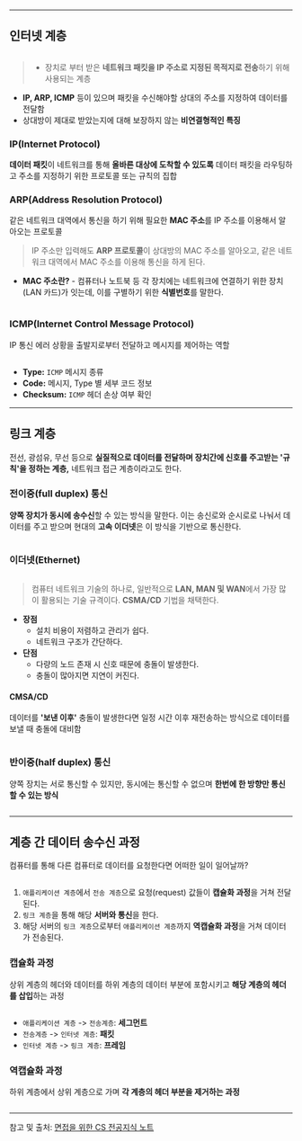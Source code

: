 <p><img alt="" src="https://velog.velcdn.com/images/gmltn9233/post/db937019-7d91-4319-91c6-02bb579933fe/image.png" /></p>
<hr />
<h2 id="인터넷-계층">인터넷 계층</h2>
<p><img alt="" src="https://velog.velcdn.com/images/gmltn9233/post/3d700909-b4e5-4903-bc2a-d3f2034339a9/image.png" /></p>
<blockquote>
<ul>
<li>장치로 부터 받은 <strong>네트워크 패킷을 IP 주소로 지정된 목적지로 전송</strong>하기 위해 사용되는 계층</li>
</ul>
</blockquote>
<ul>
<li><strong>IP, ARP, ICMP</strong> 등이 있으며 패킷을 수신해야할 상대의 주소를 지정하여 데이터를 전달함</li>
<li>상대방이 제대로 받았는지에 대해 보장하지 않는 <strong>비연결형적인 특징</strong></li>
</ul>
<h3 id="ipinternet-protocol">IP(Internet Protocol)</h3>
<p><strong>데이터 패킷</strong>이 네트워크를 통해 <strong>올바른 대상에 도착할 수 있도록</strong> 데이터 패킷을 라우팅하고 주소를 지정하기 위한 프로토콜 또는 규칙의 집합</p>
<h3 id="arpaddress-resolution-protocol">ARP(Address Resolution Protocol)</h3>
<p>같은 네트워크 대역에서 통신을 하기 위해 필요한 <strong>MAC 주소</strong>를 IP 주소를 이용해서 알아오는 프로토콜</p>
<blockquote>
<p>IP 주소만 입력해도 <strong>ARP 프로토콜</strong>이 상대방의 MAC 주소를 알아오고, 같은 네트워크 대역에서 MAC 주소를 이용해 통신을 하게 된다.</p>
</blockquote>
<ul>
<li><strong>MAC 주소란?</strong> - 컴퓨터나 노트북 등 각 장치에는 네트워크에 연결하기 위한 장치(LAN 카드)가 잇는데, 이를 구별하기 위한 <strong>식별번호</strong>를 말한다.</li>
</ul>
<p><img alt="" src="https://velog.velcdn.com/images/gmltn9233/post/327d1f01-f87f-4e13-96d7-852af5be2d6c/image.png" /></p>
<h3 id="icmpinternet-control-message-protocol">ICMP(Internet Control Message Protocol)</h3>
<p>IP 통신 에러 상황을 출발지로부터 전달하고 메시지를 제어하는 역할</p>
<p><img alt="" src="https://velog.velcdn.com/images/gmltn9233/post/8cba6be4-8a21-4422-9ac1-9d2124139842/image.png" /></p>
<ul>
<li><strong>Type:</strong> <code>ICMP</code> 메시지 종류</li>
<li><strong>Code:</strong> 메시지, Type 별 세부 코드 정보</li>
<li><strong>Checksum:</strong> <code>ICMP</code> 헤더 손상 여부 확인</li>
</ul>
<hr />
<h2 id="링크-계층">링크 계층</h2>
<p>전선, 광섬유, 무선 등으로 <strong>실질적으로 데이터를 전달하며 장치간에 신호를 주고받는 '규칙'을 정하는 계층,</strong> 네트워크 접근 계층이라고도 한다.</p>
<h3 id="전이중full-duplex-통신">전이중(full duplex) 통신</h3>
<p><strong>양쪽 장치가 동시에 송수신</strong>할 수 있는 방식을 말한다. 이는 송신로와 순시로로 나눠서 데이터를 주고 받으며 현대의 <strong>고속 이더넷</strong>은 이 방식을 기반으로 통신한다.</p>
<p><img alt="" src="https://velog.velcdn.com/images/gmltn9233/post/1e727435-1dc4-433f-a963-578e10e76fc2/image.png" /></p>
<h3 id="이더넷ethernet">이더넷(Ethernet)</h3>
<p><img alt="" src="https://velog.velcdn.com/images/gmltn9233/post/bf92a580-6a62-450a-a20f-564ac9815344/image.png" /></p>
<blockquote>
<p>컴퓨터 네트워크 기술의 하나로, 일반적으로 <strong>LAN, MAN 및 WAN</strong>에서 가장 많이 활용되는 기술 규격이다. <strong>CSMA/CD</strong> 기법을 채택한다.</p>
</blockquote>
<ul>
<li><strong>장점</strong><ul>
<li>설치 비용이 저렴하고 관리가 쉽다.</li>
<li>네트워크 구조가 간단하다.</li>
</ul>
</li>
<li><strong>단점</strong><ul>
<li>다량의 노드 존재 시 신호 때문에 충돌이 발생한다.</li>
<li>충돌이 많아지면 지연이 커진다.</li>
</ul>
</li>
</ul>
<h4 id="cmsacd">CMSA/CD</h4>
<p>데이터를 <strong>'보낸 이후'</strong> 충돌이 발생한다면 일정 시간 이후 재전송하는 방식으로 데이터를 보낼 때 충돌에 대비함</p>
<p><img alt="" src="https://velog.velcdn.com/images/gmltn9233/post/80efd9c0-852d-42bf-a566-f8b7cf626680/image.png" /></p>
<h3 id="반이중half-duplex-통신">반이중(half duplex) 통신</h3>
<p>양쪽 장치는 서로 통신할 수 있지만, 동시에는 통신할 수 없으며 <strong>한번에 한 방향만 통신할 수 있는 방식</strong></p>
<p><img alt="" src="https://velog.velcdn.com/images/gmltn9233/post/500be206-d8c9-47b9-bb97-5f13cce31937/image.png" /></p>
<hr />
<h2 id="계층-간-데이터-송수신-과정">계층 간 데이터 송수신 과정</h2>
<p>컴퓨터를 통해 다른 컴퓨터로 데이터를 요청한다면 어떠한 일이 일어날까?</p>
<p><img alt="" src="https://velog.velcdn.com/images/gmltn9233/post/77d46563-d4ee-4bfc-ba82-37ecc1ed1687/image.png" /></p>
<ol>
<li><code>애플리케이션 계층</code>에서 <code>전송 계층</code>으로 요청(request) 값들이 <strong>캡슐화 과정</strong>을 거쳐 전달된다.</li>
<li><code>링크 계층</code>을 통해 해당 <strong>서버와 통신</strong>을 한다.</li>
<li>해당 서버의 <code>링크 계층</code>으로부터 <code>애플리케이션 계층</code>까지 <strong>역캡슐화 과정</strong>을 거쳐 데이터가 전송된다.</li>
</ol>
<h3 id="캡슐화-과정">캡슐화 과정</h3>
<p>상위 계층의 헤더와 데이터를 하위 계층의 데이터 부분에 포함시키고 <strong>해당 계층의 헤더를 삽입</strong>하는 과정</p>
<p><img alt="" src="https://velog.velcdn.com/images/gmltn9233/post/1a47da5e-0b58-4ce2-a79a-dce2311f7e96/image.png" /></p>
<ul>
<li><code>애플리케이션 계층</code> -&gt; <code>전송계층</code>: <strong>세그먼트</strong></li>
<li><code>전송계층</code> -&gt; <code>인터넷 계층</code>: <strong>패킷</strong></li>
<li><code>인터넷 계층</code> -&gt; <code>링크 계층</code>: <strong>프레임</strong></li>
</ul>
<h3 id="역캡슐화-과정">역캡슐화 과정</h3>
<p>하위 계층에서 상위 계층으로 가며 <strong>각 계층의 헤더 부분을 제거하는 과정</strong></p>
<p><img alt="" src="https://velog.velcdn.com/images/gmltn9233/post/dede11b9-ec0b-42c2-9958-864576d9deac/image.png" /></p>
<hr />
<p>참고 및 출처: <a href="https://www.yes24.com/Product/Goods/109317449">면접을 위한 CS 전공지식 노트</a></p>